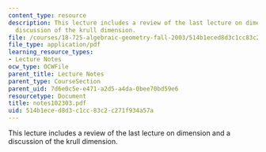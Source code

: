 ```yaml
---
content_type: resource
description: This lecture includes a review of the last lecture on dimension and a
  discussion of the krull dimension.
file: /courses/18-725-algebraic-geometry-fall-2003/514b1eced8d3c1cc83c2c271f934a57a_notes102303.pdf
file_type: application/pdf
learning_resource_types:
- Lecture Notes
ocw_type: OCWFile
parent_title: Lecture Notes
parent_type: CourseSection
parent_uid: 7d6e0c5e-e471-a2d5-a4da-0bee70bd59e6
resourcetype: Document
title: notes102303.pdf
uid: 514b1ece-d8d3-c1cc-83c2-c271f934a57a
---
```

This lecture includes a review of the last lecture on dimension and a discussion of the krull dimension.

